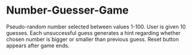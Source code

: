 # Number-Guesser-Game
Pseudo-random number selected between values 1-100. User is given 10 guesses. Each unsuccessful guess generates a hint regarding whether chosen number is bigger or smaller than previous guess. Reset button appears after game ends.
